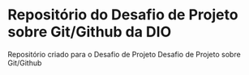 #  Repositório do Desafio de Projeto sobre Git/Github da DIO
Repositório criado para o Desafio de Projeto
Desafio de Projeto  sobre Git/Github
